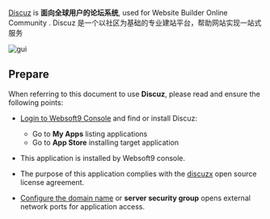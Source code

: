 [Discuz](https://www.discuz.net/) is **面向全球用户的论坛系统**, used for Website Builder Online Community . Discuz 是一个以社区为基础的专业建站平台，帮助网站实现一站式服务


![gui](https://libs.websoft9.com/Websoft9/DocsPicture/zh/discuz/discuz-gui-websoft9.png)


## Prepare

When referring to this document to use **Discuz**, please read and ensure the following points:

- [Login to Websoft9 Console](./login-console) and find or install Discuz:
  - Go to **My Apps** listing applications 
  - Go to **App Store** installing target application

- This application is installed by Websoft9 console.


- The purpose of this application complies with the [discuzx](https://gitee.com/Discuz/DiscuzX/blob/master/LICENSE) open source license agreement.


- [Configure the domain name](./domain-set) or **server security group** opens external network ports for application access.